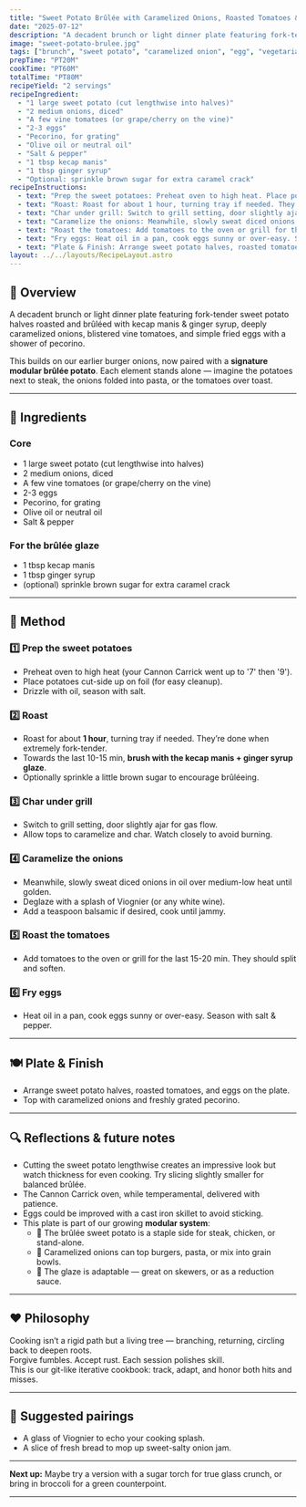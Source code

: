 ```yaml
---
title: "Sweet Potato Brûlée with Caramelized Onions, Roasted Tomatoes & Eggs"
date: "2025-07-12"
description: "A decadent brunch or light dinner plate featuring fork-tender sweet potato halves roasted and brûléed with kecap manis & ginger syrup, deeply caramelized onions, blistered vine tomatoes, and simple fried eggs with a shower of pecorino. Each element stands alone — imagine the potatoes next to steak, the onions folded into pasta, or the tomatoes over toast."
image: "sweet-potato-brulee.jpg"
tags: ["brunch", "sweet potato", "caramelized onion", "egg", "vegetarian"]
prepTime: "PT20M"
cookTime: "PT60M"
totalTime: "PT80M"
recipeYield: "2 servings"
recipeIngredient:
  - "1 large sweet potato (cut lengthwise into halves)"
  - "2 medium onions, diced"
  - "A few vine tomatoes (or grape/cherry on the vine)"
  - "2-3 eggs"
  - "Pecorino, for grating"
  - "Olive oil or neutral oil"
  - "Salt & pepper"
  - "1 tbsp kecap manis"
  - "1 tbsp ginger syrup"
  - "Optional: sprinkle brown sugar for extra caramel crack"
recipeInstructions:
  - text: "Prep the sweet potatoes: Preheat oven to high heat. Place potatoes cut-side up on foil. Drizzle with oil, season with salt."
  - text: "Roast: Roast for about 1 hour, turning tray if needed. They’re done when extremely fork-tender. Towards the last 10-15 min, brush with the kecap manis + ginger syrup glaze. Optionally sprinkle a little brown sugar to encourage brûléeing."
  - text: "Char under grill: Switch to grill setting, door slightly ajar for gas flow. Allow tops to caramelize and char. Watch closely to avoid burning."
  - text: "Caramelize the onions: Meanwhile, slowly sweat diced onions in oil over medium-low heat until golden. Deglaze with a splash of Viognier (or any white wine). Add a teaspoon balsamic if desired, cook until jammy."
  - text: "Roast the tomatoes: Add tomatoes to the oven or grill for the last 15-20 min. They should split and soften."
  - text: "Fry eggs: Heat oil in a pan, cook eggs sunny or over-easy. Season with salt & pepper."
  - text: "Plate & Finish: Arrange sweet potato halves, roasted tomatoes, and eggs on the plate. Top with caramelized onions and freshly grated pecorino."
layout: ../../layouts/RecipeLayout.astro
---
```


## 📝 Overview
A decadent brunch or light dinner plate featuring fork-tender sweet potato halves roasted and brûléed with kecap manis & ginger syrup, deeply caramelized onions, blistered vine tomatoes, and simple fried eggs with a shower of pecorino.

This builds on our earlier burger onions, now paired with a **signature modular brûlée potato**. Each element stands alone — imagine the potatoes next to steak, the onions folded into pasta, or the tomatoes over toast.

---

## 🍠 Ingredients
### Core
- 1 large sweet potato (cut lengthwise into halves)
- 2 medium onions, diced
- A few vine tomatoes (or grape/cherry on the vine)
- 2-3 eggs
- Pecorino, for grating
- Olive oil or neutral oil
- Salt & pepper

### For the brûlée glaze
- 1 tbsp kecap manis
- 1 tbsp ginger syrup
- (optional) sprinkle brown sugar for extra caramel crack

---

## 🔪 Method

### 1️⃣ Prep the sweet potatoes
- Preheat oven to high heat (your Cannon Carrick went up to '7' then '9').
- Place potatoes cut-side up on foil (for easy cleanup).  
- Drizzle with oil, season with salt.

### 2️⃣ Roast
- Roast for about **1 hour**, turning tray if needed. They’re done when extremely fork-tender.  
- Towards the last 10-15 min, **brush with the kecap manis + ginger syrup glaze**.  
- Optionally sprinkle a little brown sugar to encourage brûléeing.

### 3️⃣ Char under grill
- Switch to grill setting, door slightly ajar for gas flow.  
- Allow tops to caramelize and char. Watch closely to avoid burning.

### 4️⃣ Caramelize the onions
- Meanwhile, slowly sweat diced onions in oil over medium-low heat until golden.  
- Deglaze with a splash of Viognier (or any white wine).  
- Add a teaspoon balsamic if desired, cook until jammy.

### 5️⃣ Roast the tomatoes
- Add tomatoes to the oven or grill for the last 15-20 min. They should split and soften.

### 6️⃣ Fry eggs
- Heat oil in a pan, cook eggs sunny or over-easy. Season with salt & pepper.

---

## 🍽 Plate & Finish
- Arrange sweet potato halves, roasted tomatoes, and eggs on the plate.  
- Top with caramelized onions and freshly grated pecorino.

---

## 🔍 Reflections & future notes
- Cutting the sweet potato lengthwise creates an impressive look but watch thickness for even cooking. Try slicing slightly smaller for balanced brûlée.
- The Cannon Carrick oven, while temperamental, delivered with patience.  
- Eggs could be improved with a cast iron skillet to avoid sticking.
- This plate is part of our growing **modular system**:  
  - 🧩 The brûlée sweet potato is a staple side for steak, chicken, or stand-alone.  
  - 🧩 Caramelized onions can top burgers, pasta, or mix into grain bowls.
  - 🧩 The glaze is adaptable — great on skewers, or as a reduction sauce.

---

## ❤️ Philosophy
Cooking isn’t a rigid path but a living tree — branching, returning, circling back to deepen roots.  
Forgive fumbles. Accept rust. Each session polishes skill.  
This is our git-like iterative cookbook: track, adapt, and honor both hits and misses.

---

## 🍷 Suggested pairings
- A glass of Viognier to echo your cooking splash.
- A slice of fresh bread to mop up sweet-salty onion jam.

---

**Next up:** Maybe try a version with a sugar torch for true glass crunch, or bring in broccoli for a green counterpoint.

---